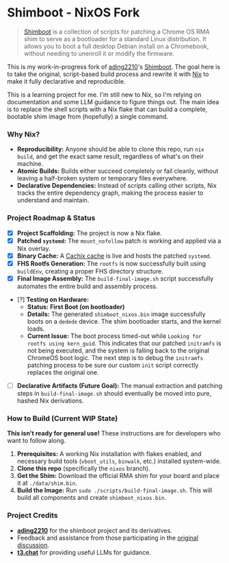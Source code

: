 # Shimboot - NixOS Fork
> [Shimboot](https://github.com/ading2210/shimboot) is a collection of scripts for patching a Chrome OS RMA shim to serve as a bootloader for a standard Linux distribution. It allows you to boot a full desktop Debian install on a Chromebook, without needing to unenroll it or modify the firmware.

This is my work-in-progress fork of [ading2210](https://github.com/ading2210)'s [Shimboot](https://github.com/ading2210/shimboot). The goal here is to take the original, script-based build process and rewrite it with [Nix](https://nixos.org/) to make it fully declarative and reproducible.

This is a learning project for me. I'm still new to Nix, so I'm relying on documentation and some LLM guidance to figure things out. The main idea is to replace the shell scripts with a Nix flake that can build a complete, bootable shim image from (hopefully) a single command.

### Why Nix?
*   **Reproducibility:** Anyone should be able to clone this repo, run `nix build`, and get the exact same result, regardless of what's on their machine.
*   **Atomic Builds:** Builds either succeed completely or fail cleanly, without leaving a half-broken system or temporary files everywhere.
*   **Declarative Dependencies:** Instead of scripts calling other scripts, Nix tracks the entire dependency graph, making the process easier to understand and maintain.

### Project Roadmap & Status
-   [x] **Project Scaffolding:** The project is now a Nix flake.
-   [x] **Patched `systemd`:** The `mount_nofollow` patch is working and applied via a Nix overlay.
-   [x] **Binary Cache:** A [Cachix cache](https://app.cachix.org/cache/shimboot-systemd-nixos) is live and hosts the patched `systemd`.
-   [x] **FHS Rootfs Generation:** The `rootfs` is now successfully built using `buildEnv`, creating a proper FHS directory structure.
-   [x] **Final Image Assembly:** The `build-final-image.sh` script successfully automates the entire build and assembly process.
-   [?] **Testing on Hardware:**
    -   **Status:** **First Boot (on bootloader)**
    -   **Details:** The generated `shimboot_nixos.bin` image successfully boots on a `dedede` device. The shim bootloader starts, and the kernel loads.
    -   **Current Issue:** The boot process timed-out while `Looking for rootfs using kern_guid`. This indicates that our patched `initramfs` is not being executed, and the system is falling back to the original ChromeOS boot logic. The next step is to debug the `initramfs` patching process to be sure our custom `init` script correctly replaces the original one.
-   [ ] **Declarative Artifacts (Future Goal):** The manual extraction and patching steps in `build-final-image.sh` should eventually be moved into pure, hashed Nix derivations.

### How to Build (Current WIP State)
**This isn't ready for general use!** These instructions are for developers who want to follow along.
1.  **Prerequisites:** A working Nix installation with flakes enabled, and necessary build tools (`vboot_utils`, `binwalk`, etc.) installed system-wide.
2.  **Clone this repo** (specifically the `nixos` branch).
3.  **Get the Shim:** Download the official RMA shim for your board and place it at `./data/shim.bin`.
4.  **Build the Image:** Run `sudo ./scripts/build-final-image.sh`. This will build all components and create `shimboot_nixos.bin`.

### Project Credits
- [**ading2210**](https://github.com/ading2210) for the shimboot project and its derivatives.
- Feedback and assistance from those participating in the [original discussion](https://github.com/ading2210/shimboot/discussions/335).
- [**t3.chat**](https://t3.chat/) for providing useful LLMs for guidance.
